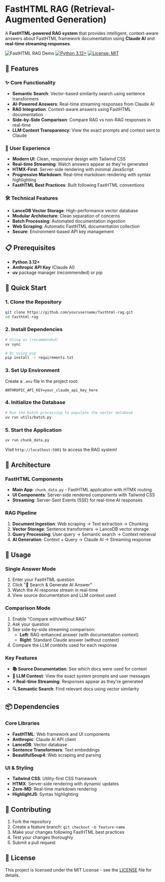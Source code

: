 # FastHTML RAG (Retrieval-Augmented Generation)

[](fast-rag-1.mp4)

A **FastHTML-powered RAG system** that provides intelligent, context-aware answers about FastHTML framework documentation using **Claude AI** and **real-time streaming responses**.

![FastHTML RAG Demo](https://img.shields.io/badge/FastHTML-RAG-blue?style=for-the-badge&logo=python&logoColor=white)
[![Python 3.12+](https://img.shields.io/badge/python-3.12+-blue.svg)](https://www.python.org/downloads/)
[![License: MIT](https://img.shields.io/badge/License-MIT-yellow.svg)](https://opensource.org/licenses/MIT)

## 🚀 Features

### ✨ **Core Functionality**
- **Semantic Search**: Vector-based similarity search using sentence transformers
- **AI-Powered Answers**: Real-time streaming responses from Claude AI
- **RAG Integration**: Context-aware answers using FastHTML documentation
- **Side-by-Side Comparison**: Compare RAG vs non-RAG responses in real-time
- **LLM Context Transparency**: View the exact prompts and context sent to Claude

### 🎯 **User Experience**
- **Modern UI**: Clean, responsive design with Tailwind CSS
- **Real-time Streaming**: Watch answers appear as they're generated
- **HTMX-First**: Server-side rendering with minimal JavaScript
- **Progressive Markdown**: Real-time markdown rendering with syntax highlighting
- **FastHTML Best Practices**: Built following FastHTML conventions

### 🛠️ **Technical Features**
- **LanceDB Vector Storage**: High-performance vector database
- **Modular Architecture**: Clean separation of concerns
- **Batch Processing**: Automated documentation ingestion
- **Web Scraping**: Automatic FastHTML documentation collection
- **Secure**: Environment-based API key management

## 📋 Prerequisites

- **Python 3.12+**
- **Anthropic API Key** (Claude AI)
- **uv** package manager (recommended) or pip

## 🚀 Quick Start

### 1. Clone the Repository
```bash
git clone https://github.com/yourusername/fasthtml-rag.git
cd fasthtml-rag
```

### 2. Install Dependencies
```bash
# Using uv (recommended)
uv sync

# Or using pip
pip install -r requirements.txt
```

### 3. Set Up Environment
Create a `.env` file in the project root:
```env
ANTHROPIC_API_KEY=your_claude_api_key_here
```

### 4. Initialize the Database
```bash
# Run the batch processing to populate the vector database
uv run utils/batch.py
```

### 5. Start the Application
```bash
uv run chunk_data.py
```

Visit `http://localhost:5001` to access the RAG system!

## 🔧 Architecture

### **FastHTML Components**
- **Main App**: `chunk_data.py` - FastHTML application with HTMX routing
- **UI Components**: Server-side rendered components with Tailwind CSS
- **Streaming**: Server-Sent Events (SSE) for real-time AI responses

### **RAG Pipeline**
1. **Document Ingestion**: Web scraping → Text extraction → Chunking
2. **Vector Storage**: Sentence transformers → LanceDB vector storage
3. **Query Processing**: User query → Semantic search → Context retrieval
4. **AI Generation**: Context + Query → Claude AI → Streaming response

## 🎯 Usage

### **Single Answer Mode**
1. Enter your FastHTML question
2. Click "🤖 Search & Generate AI Answer"
3. Watch the AI response stream in real-time
4. View source documentation and LLM context used

### **Comparison Mode**
1. Enable "Compare with/without RAG"
2. Ask your question
3. See side-by-side streaming comparison:
   - **Left**: RAG-enhanced answer (with documentation context)
   - **Right**: Standard Claude answer (without context)
4. Compare the LLM contexts used for each response

### **Key Features**
- **📚 Source Documentation**: See which docs were used for context
- **🧠 LLM Context**: View the exact system prompts and user messages
- **⚡ Real-time Streaming**: Responses appear as they're generated
- **🔍 Semantic Search**: Find relevant docs using vector similarity

## 📦 Dependencies

### **Core Libraries**
- **FastHTML**: Web framework and UI components
- **Anthropic**: Claude AI API client
- **LanceDB**: Vector database
- **Sentence Transformers**: Text embeddings
- **BeautifulSoup4**: Web scraping and parsing

### **UI & Styling**
- **Tailwind CSS**: Utility-first CSS framework
- **HTMX**: Server-side rendering with dynamic updates
- **Zero-MD**: Real-time markdown rendering
- **HighlightJS**: Syntax highlighting

## 🤝 Contributing

1. Fork the repository
2. Create a feature branch: `git checkout -b feature-name`
3. Make your changes following FastHTML best practices
4. Test your changes thoroughly
5. Submit a pull request

## 📄 License

This project is licensed under the MIT License - see the [LICENSE](LICENSE) file for details.
